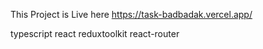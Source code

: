 This Project is Live here https://task-badbadak.vercel.app/

typescript react reduxtoolkit react-router
